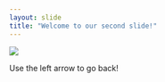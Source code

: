 ```yaml
---
layout: slide
title: "Welcome to our second slide!"
---
```

![](https://i.pinimg.com/originals/23/62/cf/2362cf3e20c99d807ab80fcd3cfb478b.jpg)

Use the left arrow to go back!
